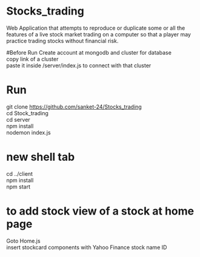 # Stocks_trading
Web Application that attempts to reproduce or duplicate some or all the features of a live stock market trading on a computer so that a player may practice trading stocks without financial risk.

#Before Run
Create account at mongodb and cluster for database<br>
copy link of a cluster<br>
paste it inside /server/index.js to connect with that cluster


# Run 
git clone https://github.com/sanket-24/Stocks_trading<br>
cd Stock_trading<br>
cd server<br>
npm install<br>
nodemon index.js<br>
# new shell tab
cd ../client<br>
npm install<br>
npm start<br>

# to add stock view of a stock at home page
Goto Home.js<br>
insert stockcard components with Yahoo Finance stock name ID<br>
            
